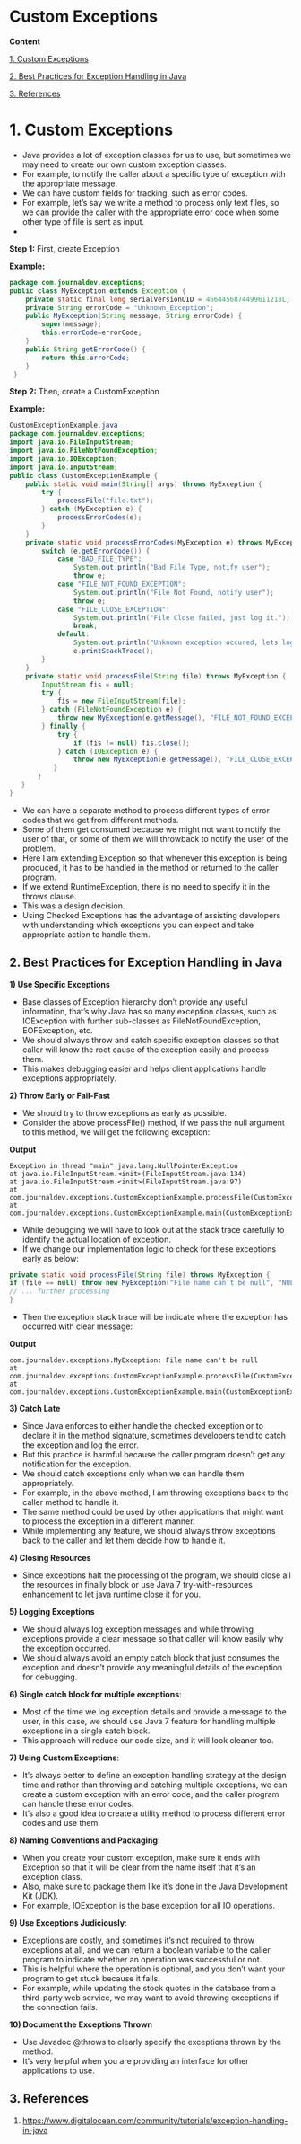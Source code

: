 # Custom Exceptions

**Content**

[1. Custom Exceptions](#1-custom-exceptions)

[2. Best Practices for Exception Handling in Java](#2-best-practices-for-exception-handling-in-java)

[3. References](#3-references)

# 1. Custom Exceptions

-   Java provides a lot of exception classes for us to use, but sometimes we may need to create our own custom exception classes.
-   For example, to notify the caller about a specific type of exception with the appropriate message.
-   We can have custom fields for tracking, such as error codes.
-   For example, let’s say we write a method to process only text files, so we can provide the caller with the appropriate error code when some other type of file is sent as input.
-   
**Step 1:** First, create Exception

**Example:**

```java
package com.journaldev.exceptions;
public class MyException extends Exception {
    private static final long serialVersionUID = 4664456874499611218L;
    private String errorCode = "Unknown_Exception";
    public MyException(String message, String errorCode) {
        super(message);
        this.errorCode=errorCode;
    }
    public String getErrorCode() {
        return this.errorCode;
    }
 }
 ```
 
 **Step 2:** Then, create a CustomException

**Example:**
 
```java
CustomExceptionExample.java
package com.journaldev.exceptions;
import java.io.FileInputStream;
import java.io.FileNotFoundException;
import java.io.IOException;
import java.io.InputStream;
public class CustomExceptionExample {
    public static void main(String[] args) throws MyException {
        try {
            processFile("file.txt");
        } catch (MyException e) {
            processErrorCodes(e);
        }
    }
    private static void processErrorCodes(MyException e) throws MyException {
        switch (e.getErrorCode()) {
            case "BAD_FILE_TYPE":
                System.out.println("Bad File Type, notify user");
                throw e;
            case "FILE_NOT_FOUND_EXCEPTION":
                System.out.println("File Not Found, notify user");
                throw e;
            case "FILE_CLOSE_EXCEPTION":
                System.out.println("File Close failed, just log it.");
                break;
            default:
                System.out.println("Unknown exception occured, lets log it for further debugging." + e.getMessage());
                e.printStackTrace();
        }
    }
    private static void processFile(String file) throws MyException {
        InputStream fis = null;
        try {
            fis = new FileInputStream(file);
        } catch (FileNotFoundException e) {
            throw new MyException(e.getMessage(), "FILE_NOT_FOUND_EXCEPTION");
        } finally {
            try {
                if (fis != null) fis.close();
            } catch (IOException e) {
                throw new MyException(e.getMessage(), "FILE_CLOSE_EXCEPTION");
           }
       }
   }
}
```

-   We can have a separate method to process different types of error codes that we get from different methods.
-   Some of them get consumed because we might not want to notify the user of that, or some of them we will throwback to notify the user of the problem.
-   Here I am extending Exception so that whenever this exception is being produced, it has to be handled in the method or returned to the caller program.
-   If we extend RuntimeException, there is no need to specify it in the throws clause.
-   This was a design decision.
-   Using Checked Exceptions has the advantage of assisting developers with understanding which exceptions you can expect and take appropriate action to handle them.

## 2. Best Practices for Exception Handling in Java

**1) Use Specific Exceptions**

-   Base classes of Exception hierarchy don’t provide any useful information, that’s why Java has so many exception classes, such as IOException with further sub-classes as FileNotFoundException, EOFException, etc.
-   We should always throw and catch specific exception classes so that caller will know the root cause of the exception easily and process them.
-   This makes debugging easier and helps client applications handle exceptions appropriately.

**2) Throw Early or Fail-Fast**

-   We should try to throw exceptions as early as possible.
-   Consider the above processFile() method, if we pass the null argument to this method, we will get the following exception:

**Output**

```
Exception in thread "main" java.lang.NullPointerException
at java.io.FileInputStream.<init>(FileInputStream.java:134)
at java.io.FileInputStream.<init>(FileInputStream.java:97)
at com.journaldev.exceptions.CustomExceptionExample.processFile(CustomExceptionExample.java:42)
at com.journaldev.exceptions.CustomExceptionExample.main(CustomExceptionExample.java:12)
```

-   While debugging we will have to look out at the stack trace carefully to identify the actual location of exception.
-   If we change our implementation logic to check for these exceptions early as below:

```java
private static void processFile(String file) throws MyException {
if (file == null) throw new MyException("File name can't be null", "NULL_FILE_NAME");
// ... further processing
}
```

-   Then the exception stack trace will be indicate where the exception has occurred with clear message:

**Output**

```
com.journaldev.exceptions.MyException: File name can't be null
at com.journaldev.exceptions.CustomExceptionExample.processFile(CustomExceptionExample.java:37)
at com.journaldev.exceptions.CustomExceptionExample.main(CustomExceptionExample.java:12)
```

**3) Catch Late**

-   Since Java enforces to either handle the checked exception or to declare it in the method signature, sometimes developers tend to catch the exception and log the error.
-   But this practice is harmful because the caller program doesn’t get any notification for the exception.
-   We should catch exceptions only when we can handle them appropriately.
-   For example, in the above method, I am throwing exceptions back to the caller method to handle it.
-   The same method could be used by other applications that might want to process the exception in a different manner.
-   While implementing any feature, we should always throw exceptions back to the caller and let them decide how to handle it.

**4) Closing Resources**

-   Since exceptions halt the processing of the program, we should close all the resources in finally block or use Java 7 try-with-resources enhancement to let java runtime close it for you.

**5) Logging Exceptions**

-   We should always log exception messages and while throwing exceptions provide a clear message so that caller will know easily why the exception occurred.
-   We should always avoid an empty catch block that just consumes the exception and doesn’t provide any meaningful details of the exception for debugging.

**6) Single catch block for multiple exceptions**:

-   Most of the time we log exception details and provide a message to the user, in this case, we should use Java 7 feature for handling multiple exceptions in a single catch block.
-   This approach will reduce our code size, and it will look cleaner too.

**7) Using Custom Exceptions**:

-   It’s always better to define an exception handling strategy at the design time and rather than throwing and catching multiple exceptions, we can create a custom exception with an error code, and the caller program can handle these error codes.
-   It’s also a good idea to create a utility method to process different error codes and use them.

**8) Naming Conventions and Packaging**:

-   When you create your custom exception, make sure it ends with Exception so that it will be clear from the name itself that it’s an exception class.
-   Also, make sure to package them like it’s done in the Java Development Kit (JDK).
-   For example, IOException is the base exception for all IO operations.

**9) Use Exceptions Judiciously**:

-   Exceptions are costly, and sometimes it’s not required to throw exceptions at all, and we can return a boolean variable to the caller program to indicate whether an operation was successful or not.
-   This is helpful where the operation is optional, and you don’t want your program to get stuck because it fails.
-   For example, while updating the stock quotes in the database from a third-party web service, we may want to avoid throwing exceptions if the connection fails.

**10) Document the Exceptions Thrown**

-   Use Javadoc @throws to clearly specify the exceptions thrown by the method.
-   It’s very helpful when you are providing an interface for other applications to use.

## 3. References

1.  https://www.digitalocean.com/community/tutorials/exception-handling-in-java
